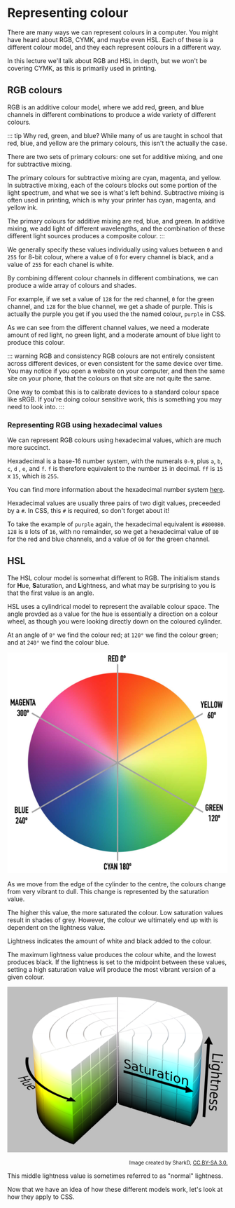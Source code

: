 # Representing colour

There are many ways we can represent colours in a computer. You might have heard about RGB, CYMK, and maybe even HSL. Each of these is a different colour model, and they each represent colours in a different way.

In this lecture we'll talk about RGB and HSL in depth, but we won't be covering CYMK, as this is primarily used in printing.

## RGB colours

RGB is an additive colour model, where we add **r**ed, **g**reen, and **b**lue channels in different combinations to produce a wide variety of different colours.

::: tip Why red, green, and blue?
While many of us are taught in school that red, blue, and yellow are the primary colours, this isn't the actually the case.

There are two sets of primary colours: one set for additive mixing, and one for subtractive mixing.

The primary colours for subtractive mixing are cyan, magenta, and yellow. In subtractive mixing, each of the colours blocks out some portion of the light spectrum, and what we see is what's left behind. Subtractive mixing is often used in printing, which is why your printer has cyan, magenta, and yellow ink.

The primary colours for additive mixing are red, blue, and green. In additive mixing, we add light of different wavelengths, and the combination of these different light sources produces a composite colour.
:::

We generally specify these values individually using values between `0` and `255` for 8-bit colour, where a value of `0` for every channel is black, and a value of `255` for each chanel is white.

By combining different colour channels in different combinations, we can produce a wide array of colours and shades.

For example, if we set a value of `128` for the red channel, `0` for the green channel, and `128` for the blue channel, we get a shade of purple. This is actually the purple you get if you used the the named colour, `purple` in CSS.

As we can see from the different channel values, we need a moderate amount of red light, no green light, and a moderate amount of blue light to produce this colour.

::: warning RGB and consistency
RGB colours are not entirely consistent across different devices, or even consistent for the same device over time. You may notice if you open a website on your computer, and then the same site on your phone, that the colours on that site are not quite the same.

One way to combat this is to calibrate devices to a standard colour space like sRGB. If you're doing colour sensitive work, this is something you may need to look into.
:::

### Representing RGB using hexadecimal values

We can represent RGB colours using hexadecimal values, which are much more succinct.

Hexadecimal is a base-16 number system, with the numerals `0-9`, plus `a`, `b`, `c`, `d` , `e`, and `f`. `f` is therefore equivalent to the number `15` in decimal. `ff` is `15` x `15`, which is `255`. 

You can find more information about the hexadecimal number system [here](https://www.electronics-tutorials.ws/binary/bin_3.html).

Hexadecimal values are usually three pairs of two digit values, preceeded by a `#`. In CSS, this `#` is required, so don't forget about it!

To take the example of `purple` again, the hexadecimal equivalent is `#800080`. `128` is `8` lots of `16`, with no remainder, so we get a hexadecimal value of `80` for the red and blue channels, and a value of `00` for the green channel.

## HSL

The HSL colour model is somewhat different to RGB. The initialism stands for **H**ue, **S**aturation, and **L**ightness, and what may be surprising to you is that the first value is an angle.

HSL uses a cylindrical model to represent the available colour space. The angle provded as a value for the hue is essentially a direction on a colour wheel, as though you were looking directly down on the coloured cylinder.

At an angle of `0°` we find the colour red; at `120°` we find the colour green; and at `240°` we find the colour blue.

<!-- TODO: Replace this diagram with a custom one -->

![Colour wheel](./assets/colour-wheel.jpg)

As we move from the edge of the cylinder to the centre, the colours change from very vibrant to dull. This change is represented by the saturation value.

The higher this value, the more saturated the colour. Low saturation values result in shades of grey. However, the colour we ultimately end up with is dependent on the lightness value.

Lightness indicates the amount of white and black added to the colour.

The maximum lightness value produces the colour white, and the lowest produces black. If the lightness is set to the midpoint between these values, setting a high saturation value will produce the most vibrant version of a given colour.

![The HSL cylinder model](./assets/hsl-cylinder.png)

<small style="display: block; text-align: right;">
    Image created by SharkD,
    <a href="https://creativecommons.org/licenses/by-sa/3.0/">
        CC BY-SA 3.0.
    </a>
</small>

This middle lightness value is sometimes referred to as "normal" lightness.

Now that we have an idea of how these different models work, let's look at how they apply to CSS.
